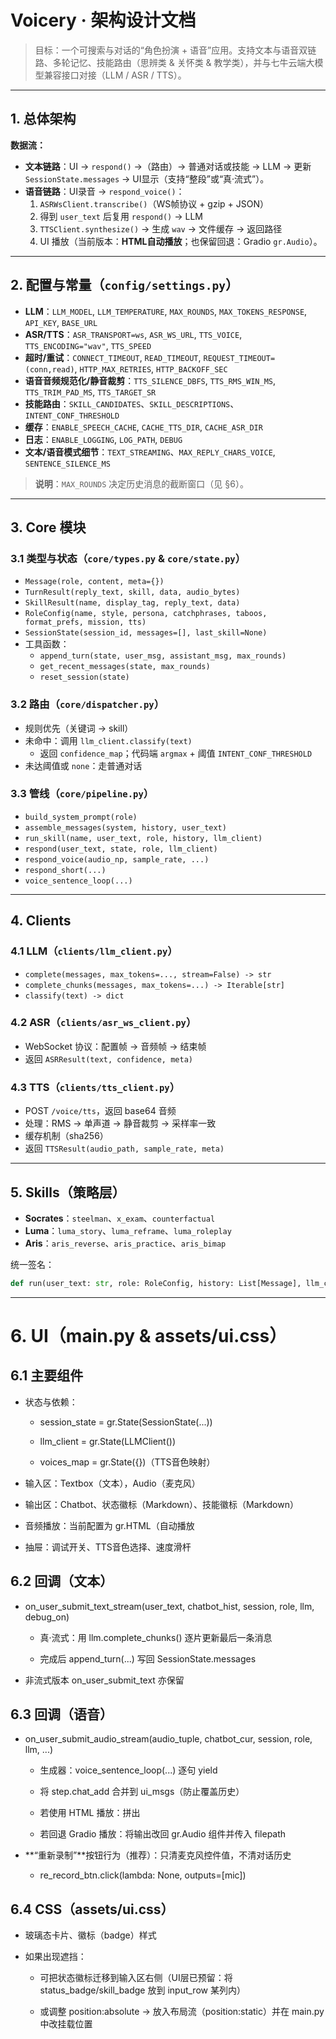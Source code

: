 # Voicery · 架构设计文档

> 目标：一个可搜索与对话的“角色扮演 + 语音”应用。支持文本与语音双链路、多轮记忆、技能路由（思辨类 & 关怀类 & 教学类），并与七牛云端大模型兼容接口对接（LLM / ASR / TTS）。

---

## 1. 总体架构




**数据流：**

- **文本链路**：UI → `respond()` →（路由）→ 普通对话或技能 → LLM → 更新 `SessionState.messages` → UI显示（支持“整段”或“真·流式”）。
- **语音链路**：UI录音 → `respond_voice()`：
  1. `ASRWsClient.transcribe()`（WS帧协议 + gzip + JSON）  
  2. 得到 `user_text` 后复用 `respond()` → LLM  
  3. `TTSClient.synthesize()` → 生成 `wav` → 文件缓存 → 返回路径  
  4. UI 播放（当前版本：**HTML自动播放**；也保留回退：Gradio `gr.Audio`）。

---

## 2. 配置与常量（`config/settings.py`）

- **LLM**：`LLM_MODEL`, `LLM_TEMPERATURE`, `MAX_ROUNDS`, `MAX_TOKENS_RESPONSE`, `API_KEY`, `BASE_URL`
- **ASR/TTS**：`ASR_TRANSPORT=ws`, `ASR_WS_URL`, `TTS_VOICE`, `TTS_ENCODING="wav"`, `TTS_SPEED`
- **超时/重试**：`CONNECT_TIMEOUT`, `READ_TIMEOUT`, `REQUEST_TIMEOUT=(conn,read)`, `HTTP_MAX_RETRIES`, `HTTP_BACKOFF_SEC`
- **语音音频规范化/静音裁剪**：`TTS_SILENCE_DBFS`, `TTS_RMS_WIN_MS`, `TTS_TRIM_PAD_MS`, `TTS_TARGET_SR`
- **技能路由**：`SKILL_CANDIDATES`、`SKILL_DESCRIPTIONS`、`INTENT_CONF_THRESHOLD`
- **缓存**：`ENABLE_SPEECH_CACHE`, `CACHE_TTS_DIR`, `CACHE_ASR_DIR`
- **日志**：`ENABLE_LOGGING`, `LOG_PATH`, `DEBUG`
- **文本/语音模式细节**：`TEXT_STREAMING`、`MAX_REPLY_CHARS_VOICE`, `SENTENCE_SILENCE_MS`

> **说明**：`MAX_ROUNDS` 决定历史消息的截断窗口（见 §6）。

---

## 3. Core 模块

### 3.1 类型与状态（`core/types.py` & `core/state.py`）

- `Message(role, content, meta={})`
- `TurnResult(reply_text, skill, data, audio_bytes)`
- `SkillResult(name, display_tag, reply_text, data)`
- `RoleConfig(name, style, persona, catchphrases, taboos, format_prefs, mission, tts)`
- `SessionState(session_id, messages=[], last_skill=None)`
- 工具函数：
  - `append_turn(state, user_msg, assistant_msg, max_rounds)`
  - `get_recent_messages(state, max_rounds)`
  - `reset_session(state)`

### 3.2 路由（`core/dispatcher.py`）

- 规则优先（关键词 → skill）
- 未命中：调用 `llm_client.classify(text)`  
  - 返回 `confidence_map`；代码端 `argmax` + 阈值 `INTENT_CONF_THRESHOLD`
- 未达阈值或 `none`：走普通对话

### 3.3 管线（`core/pipeline.py`）

- `build_system_prompt(role)`
- `assemble_messages(system, history, user_text)`
- `run_skill(name, user_text, role, history, llm_client)`
- `respond(user_text, state, role, llm_client)`
- `respond_voice(audio_np, sample_rate, ...)`
- `respond_short(...)`
- `voice_sentence_loop(...)`

---

## 4. Clients

### 4.1 LLM（`clients/llm_client.py`）

- `complete(messages, max_tokens=..., stream=False) -> str`
- `complete_chunks(messages, max_tokens=...) -> Iterable[str]`
- `classify(text) -> dict`

### 4.2 ASR（`clients/asr_ws_client.py`）

- WebSocket 协议：配置帧 → 音频帧 → 结束帧
- 返回 `ASRResult(text, confidence, meta)`

### 4.3 TTS（`clients/tts_client.py`）

- POST `/voice/tts`，返回 base64 音频  
- 处理：RMS → 单声道 → 静音裁剪 → 采样率一致  
- 缓存机制（sha256）  
- 返回 `TTSResult(audio_path, sample_rate, meta)`

---

## 5. Skills（策略层）

- **Socrates**：`steelman`、`x_exam`、`counterfactual`
- **Luma**：`luma_story`、`luma_reframe`、`luma_roleplay`
- **Aris**：`aris_reverse`、`aris_practice`、`aris_bimap`

统一签名：

```python
def run(user_text: str, role: RoleConfig, history: List[Message], llm_client) -> SkillResult

```

---


# 6. UI（main.py & assets/ui.css）

## 6.1 主要组件

- 状态与依赖：

  - session_state = gr.State(SessionState(...))

  - llm_client = gr.State(LLMClient())

  - voices_map = gr.State({})（TTS音色映射）

- 输入区：Textbox（文本），Audio（麦克风）

- 输出区：Chatbot、状态徽标（Markdown）、技能徽标（Markdown）

- 音频播放：当前配置为 gr.HTML（自动播放 <audio autoplay>）；可回退为 gr.Audio(type="filepath", autoplay=True) 并显式显示

- 抽屉：调试开关、TTS音色选择、速度滑杆

## 6.2 回调（文本）

- on_user_submit_text_stream(user_text, chatbot_hist, session, role, llm, debug_on)

  - 真·流式：用 llm.complete_chunks() 逐片更新最后一条消息

  - 完成后 append_turn(...) 写回 SessionState.messages

- 非流式版本 on_user_submit_text 亦保留

## 6.3 回调（语音）

- on_user_submit_audio_stream(audio_tuple, chatbot_cur, session, role, llm, ...)

  - 生成器：voice_sentence_loop(...) 逐句 yield

  - 将 step.chat_add 合并到 ui_msgs（防止覆盖历史）

  - 若使用 HTML 播放：拼出 <audio src="... " autoplay playsinline style="display:none"></audio>

  - 若回退 Gradio 播放：将输出改回 gr.Audio 组件并传入 filepath

- **“重新录制”**按钮行为（推荐）：只清麦克风控件值，不清对话历史

  - re_record_btn.click(lambda: None, outputs=[mic])

## 6.4 CSS（assets/ui.css）

- 玻璃态卡片、徽标（badge）样式

- 如果出现遮挡：

  - 可把状态徽标迁移到输入区右侧（UI层已预留：将 status_badge/skill_badge 放到 input_row 某列内）

  - 或调整 position:absolute → 放入布局流（position:static）并在 main.py 中改挂载位置

